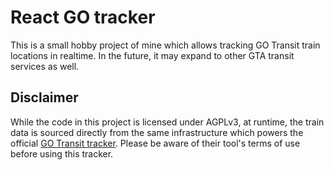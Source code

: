 # React GO tracker

This is a small hobby project of mine which allows tracking GO Transit train locations in realtime. In the future, it may
expand to other GTA transit services as well.

## Disclaimer

While the code in this project is licensed under AGPLv3, at runtime, the train data is sourced directly from the same
infrastructure which powers the official [GO Transit tracker](http://gotracker.ca/gotracker/web/). Please be aware of their
tool's terms of use before using this tracker.